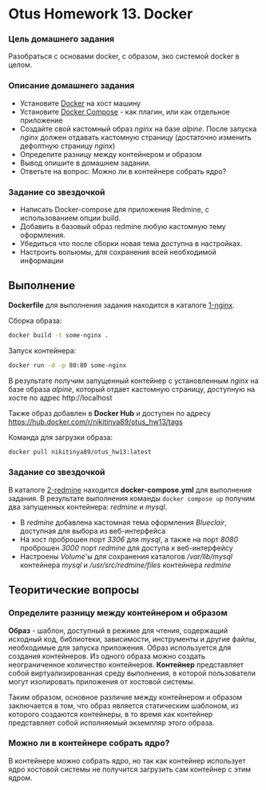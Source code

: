 # Otus Homework 13. Docker
### Цель домашнего задания
Разобраться с основами docker, с образом, эко системой docker в целом.
### Описание домашнего задания
- Установите [Docker](https://docs.docker.com/engine/install/ubuntu/) на хост машину 
- Установите [Docker Compose](https://docs.docker.com/compose/install/linux/#install-the-plugin-manually) - как плагин, или как отдельное приложение
- Создайте свой кастомный образ *nginx* на базе *alpine*. После запуска *nginx* должен отдавать кастомную страницу (достаточно изменить дефолтную страницу *nginx*)
- Определите разницу между контейнером и образом
- Вывод опишите в домашнем задании.
- Ответьте на вопрос: Можно ли в контейнере собрать ядро?
### Задание со звездочкой
- Написать Docker-compose для приложения Redmine, с использованием опции build.
- Добавить в базовый образ redmine любую кастомную тему оформления.
- Убедиться что после сборки новая тема доступна в настройках.
- Настроить вольюмы, для сохранения всей необходимой информации

## Выполнение
**Dockerfile** для выполнения задания находится в каталоге [1-nginx](https://github.com/nikitinya89/otus_hw13_docker/tree/main/1-nginx).

Сборка образа:
```bash
docker build -t some-nginx .
```
Запуск контейнера:
```bash
docker run -d -p 80:80 some-nginx
```
В результате получим запущенный контейнер с установленным *nginx* на базе образа *alpine*, который отдает кастомную страницу, доступную на хосте по адрес http://localhost

Также образ добавлен в **Docker Hub** и доступен по адресу  
https://hub.docker.com/r/nikitinya89/otus_hw13/tags

Команда для загрузки образа:
```bash
docker pull nikitinya89/otus_hw13:latest
```

### Задание со звездочкой
В каталоге [2-redmine](https://github.com/nikitinya89/otus_hw13_docker/tree/main/2-redmine) находится **docker-compose.yml** для выполнения задания.
В результате выполнения команды `docker compose up` получим два запущенных контейнера: *redmine* и *mysql*.
- В *redmine* добавлена кастомная тема оформления *Blueclair*, доступная для выбора из веб-интерфейса
- На хост проброшен порт *3306* для *mysql*, а также на порт *8080* проброшен *3000* порт *redmine* для доступа к веб-интерфейсу
- Настроены *Volume*'ы для сохранения каталогов */var/lib/mysql* контейнера *mysql* и */usr/src/redmine/files* контейнера *redmine*

## Теоритические вопросы
### Определите разницу между контейнером и образом
**Образ** - шаблон, доступный в режиме для чтения, содержащий исходный код, библиотеки, зависимости, инструменты и другие файлы, необходимые для запуска приложения. Образ используется для создания контейнеров. Из одного образа можно создать неограниченное количество контейнеров.
**Контейнер** представляет собой виртуализированная среду выполнения, в которой пользователи могут изолировать приложения от хостовой системы.

Таким образом, основное различие между контейнером и образом заключается в том, что образ является статическим шаблоном, из которого создаются контейнеры, в то время как контейнер представляет собой исполняемый экземпляр этого образа.
### Можно ли в контейнере собрать ядро?
В контейнере можно собрать ядро, но так как контейнер использует ядро хостовой системы не получится загрузить сам контейнер с этим ядром.
